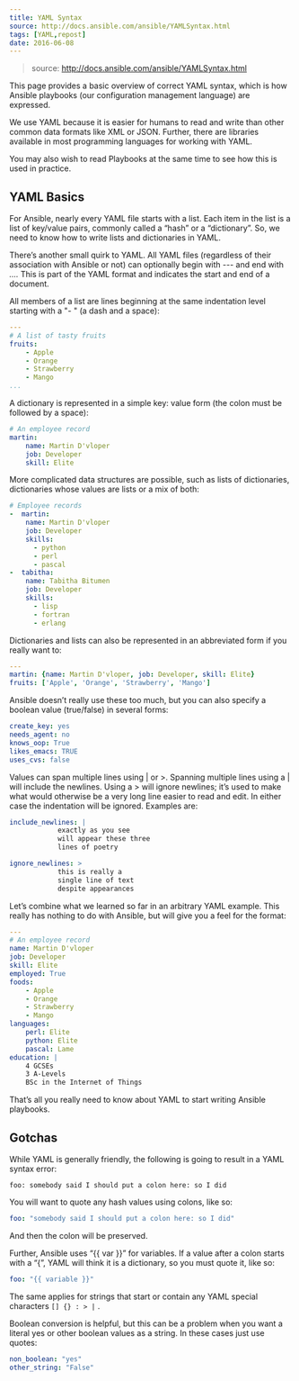 ```yaml
---
title: YAML Syntax
source: http://docs.ansible.com/ansible/YAMLSyntax.html
tags: [YAML,repost]
date: 2016-06-08
---
```


> source: http://docs.ansible.com/ansible/YAMLSyntax.html

This page provides a basic overview of correct YAML syntax, which is how Ansible playbooks (our configuration management language) are expressed.

We use YAML because it is easier for humans to read and write than other common data formats like XML or JSON. Further, there are libraries available in most programming languages for working with YAML.

You may also wish to read Playbooks at the same time to see how this is used in practice.

<!--more-->

## YAML Basics
For Ansible, nearly every YAML file starts with a list. Each item in the list is a list of key/value pairs, commonly called a “hash” or a “dictionary”. So, we need to know how to write lists and dictionaries in YAML.

There’s another small quirk to YAML. All YAML files (regardless of their association with Ansible or not) can optionally begin with --- and end with *....* This is part of the YAML format and indicates the start and end of a document.

All members of a list are lines beginning at the same indentation level starting with a "- " (a dash and a space):

```yaml
---
# A list of tasty fruits
fruits:
    - Apple
    - Orange
    - Strawberry
    - Mango
...
```

A dictionary is represented in a simple key: value form (the colon must be followed by a space):

```yaml
# An employee record
martin:
    name: Martin D'vloper
    job: Developer
    skill: Elite
```

More complicated data structures are possible, such as lists of dictionaries, dictionaries whose values are lists or a mix of both:

```yaml
# Employee records
-  martin:
    name: Martin D'vloper
    job: Developer
    skills:
      - python
      - perl
      - pascal
-  tabitha:
    name: Tabitha Bitumen
    job: Developer
    skills:
      - lisp
      - fortran
      - erlang
```

Dictionaries and lists can also be represented in an abbreviated form if you really want to:

```yaml
---
martin: {name: Martin D'vloper, job: Developer, skill: Elite}
fruits: ['Apple', 'Orange', 'Strawberry', 'Mango']
```

Ansible doesn’t really use these too much, but you can also specify a boolean value (true/false) in several forms:

```yaml
create_key: yes
needs_agent: no
knows_oop: True
likes_emacs: TRUE
uses_cvs: false
```

Values can span multiple lines using | or >. Spanning multiple lines using a | will include the newlines. Using a > will ignore newlines; it’s used to make what would otherwise be a very long line easier to read and edit. In either case the indentation will be ignored. Examples are:

```yaml
include_newlines: |
            exactly as you see
            will appear these three
            lines of poetry

ignore_newlines: >
            this is really a
            single line of text
            despite appearances
```

Let’s combine what we learned so far in an arbitrary YAML example. This really has nothing to do with Ansible, but will give you a feel for the format:

```yaml
---
# An employee record
name: Martin D'vloper
job: Developer
skill: Elite
employed: True
foods:
    - Apple
    - Orange
    - Strawberry
    - Mango
languages:
    perl: Elite
    python: Elite
    pascal: Lame
education: |
    4 GCSEs
    3 A-Levels
    BSc in the Internet of Things
```

That’s all you really need to know about YAML to start writing Ansible playbooks.

## Gotchas
While YAML is generally friendly, the following is going to result in a YAML syntax error:

```
foo: somebody said I should put a colon here: so I did
```

You will want to quote any hash values using colons, like so:

```yaml
foo: "somebody said I should put a colon here: so I did"
```

And then the colon will be preserved.

Further, Ansible uses “{{ var }}” for variables. If a value after a colon starts with a “{”, YAML will think it is a dictionary, so you must quote it, like so:

```yaml
foo: "{{ variable }}"
```

The same applies for strings that start or contain any YAML special characters `` [] {} : > | `` .

Boolean conversion is helpful, but this can be a problem when you want a literal yes or other boolean values as a string. In these cases just use quotes:

```yaml
non_boolean: "yes"
other_string: "False"
```